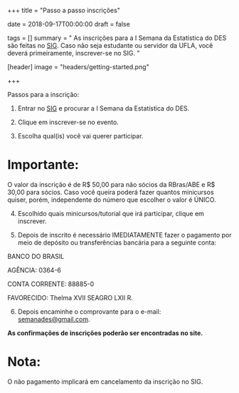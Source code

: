 +++
title = "Passo a passo inscrições"

date = 2018-09-17T00:00:00
draft = false

tags = []
summary = " As inscrições para a I Semana da Estatística do DES são feitas no [SIG](https://sig.ufla.br/modulos/publico/eventos/index.php). Caso não seja estudante ou servidor da UFLA, você deverá primeiramente, inscrever-se no SIG. "

[header]
image = "headers/getting-started.png" 


+++

Passos para a inscrição:

1) Entrar no [SIG](https://sig.ufla.br/modulos/publico/eventos/index.php) e procurar a I Semana da Estatística do DES.

2) Clique em inscrever-se no evento.

3) Escolha qual(is) você vai querer participar. 

# **Importante**: 
O valor da inscrição é de R$ 50,00 para não sócios da RBras/ABE e R$ 30,00 para sócios. Caso você queira poderá fazer quantos minicursos quiser, porém, independente do número que escolher o valor é ÚNICO.

4) Escolhido quais minicursos/tutorial que irá participar, clique em inscrever. 

5) Depois de inscrito é necessário IMEDIATAMENTE fazer o pagamento por meio de depósito ou transferências bancária para a seguinte conta:

BANCO DO BRASIL

AGÊNCIA: 0364-6

CONTA CORRENTE: 88885-0

FAVORECIDO: Thelma XVII SEAGRO LXII R. 

6) Depois encaminhe o comprovante para o e-mail: semanades@gmail.com.

**As confirmações de inscrições poderão ser encontradas no site.**

# **Nota**:
O não pagamento implicará em cancelamento da inscrição no SIG.


